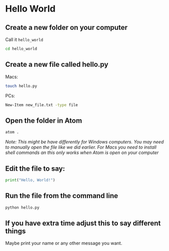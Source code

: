 # Hello World

## Create a new folder on your computer
Call it `hello_world`
```bash
cd hello_world
```

## Create a new file called hello.py

Macs:
```bash
touch hello.py
```

PCs:
```bash
New-Item new_file.txt -type file
```

## Open the folder in Atom

```bash
atom .
```

_Note: This might be have differently for Windows computers. You may need to manually open the file like we did earlier. For Macs you need to install shell commands an this only works when Atom is open on your computer_

## Edit the file to say:

```python
print("Hello, World!")
```

## Run the file from the command line

```bash
python hello.py
```

## If you have extra time adjust this to say different things
Maybe print your name or any other message you want.
